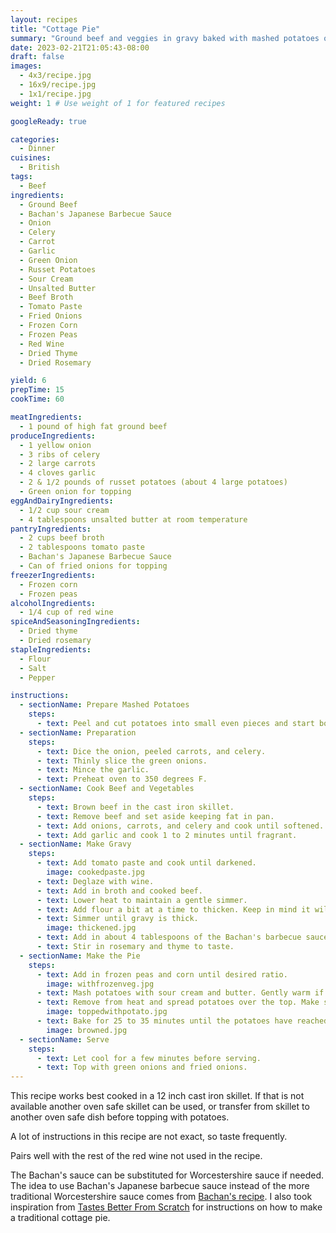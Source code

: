 ```yaml
---
layout: recipes
title: "Cottage Pie"
summary: "Ground beef and veggies in gravy baked with mashed potatoes on top"
date: 2023-02-21T21:05:43-08:00
draft: false
images:
  - 4x3/recipe.jpg
  - 16x9/recipe.jpg
  - 1x1/recipe.jpg
weight: 1 # Use weight of 1 for featured recipes

googleReady: true

categories:
  - Dinner
cuisines:
  - British
tags:
  - Beef
ingredients:
  - Ground Beef
  - Bachan's Japanese Barbecue Sauce
  - Onion
  - Celery
  - Carrot
  - Garlic
  - Green Onion
  - Russet Potatoes
  - Sour Cream
  - Unsalted Butter
  - Beef Broth
  - Tomato Paste
  - Fried Onions
  - Frozen Corn
  - Frozen Peas
  - Red Wine
  - Dried Thyme
  - Dried Rosemary

yield: 6
prepTime: 15
cookTime: 60

meatIngredients:
  - 1 pound of high fat ground beef
produceIngredients:
  - 1 yellow onion
  - 3 ribs of celery
  - 2 large carrots
  - 4 cloves garlic
  - 2 & 1/2 pounds of russet potatoes (about 4 large potatoes)
  - Green onion for topping
eggAndDairyIngredients:
  - 1/2 cup sour cream
  - 4 tablespoons unsalted butter at room temperature
pantryIngredients:
  - 2 cups beef broth
  - 2 tablespoons tomato paste
  - Bachan's Japanese Barbecue Sauce
  - Can of fried onions for topping
freezerIngredients:
  - Frozen corn
  - Frozen peas
alcoholIngredients:
  - 1/4 cup of red wine
spiceAndSeasoningIngredients:
  - Dried thyme
  - Dried rosemary
stapleIngredients:
  - Flour
  - Salt
  - Pepper

instructions:
  - sectionName: Prepare Mashed Potatoes
    steps:
      - text: Peel and cut potatoes into small even pieces and start boiling. Move on to next step while boiling keeping an eye on the potatoes to avoid overcooking. Drain when done.
  - sectionName: Preparation
    steps:
      - text: Dice the onion, peeled carrots, and celery.
      - text: Thinly slice the green onions.
      - text: Mince the garlic.
      - text: Preheat oven to 350 degrees F.
  - sectionName: Cook Beef and Vegetables
    steps:
      - text: Brown beef in the cast iron skillet.
      - text: Remove beef and set aside keeping fat in pan.
      - text: Add onions, carrots, and celery and cook until softened.
      - text: Add garlic and cook 1 to 2 minutes until fragrant.
  - sectionName: Make Gravy
    steps:
      - text: Add tomato paste and cook until darkened.
        image: cookedpaste.jpg
      - text: Deglaze with wine.
      - text: Add in broth and cooked beef.
      - text: Lower heat to maintain a gentle simmer.
      - text: Add flour a bit at a time to thicken. Keep in mind it will continue to thicken as it simmers. Should be about 1/4 cup of flour added.
      - text: Simmer until gravy is thick.
        image: thickened.jpg
      - text: Add in about 4 tablespoons of the Bachan's barbecue sauce until desired sweetness and taste is reached. Add extra salt if needed keeping in mind the Bachan's sauce is very salty.
      - text: Stir in rosemary and thyme to taste.
  - sectionName: Make the Pie
    steps:
      - text: Add in frozen peas and corn until desired ratio.
        image: withfrozenveg.jpg
      - text: Mash potatoes with sour cream and butter. Gently warm if needed to melt in butter. Add salt and pepper to taste.
      - text: Remove from heat and spread potatoes over the top. Make sure to spread evenly and get all the way to the edge.
        image: toppedwithpotato.jpg
      - text: Bake for 25 to 35 minutes until the potatoes have reached desired browning.
        image: browned.jpg
  - sectionName: Serve
    steps:
      - text: Let cool for a few minutes before serving.
      - text: Top with green onions and fried onions.
---
```


This recipe works best cooked in a 12 inch cast iron skillet. If that is not available another oven safe skillet can be used, or transfer from skillet to another oven safe dish before 
topping with potatoes.

A lot of instructions in this recipe are not exact, so taste frequently.

Pairs well with the rest of the red wine not used in the recipe.

The Bachan's sauce can be substituted for Worcestershire sauce if needed. The idea to use Bachan's Japanese barbecue sauce instead of the more traditional Worcestershire sauce comes from [Bachan's recipe](https://bachans.com/blogs/recipes/bachans-cottage-pie). 
I also took inspiration from [Tastes Better From Scratch](https://tastesbetterfromscratch.com/cottage-pie/) for instructions on how to make a traditional cottage pie.
